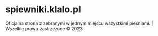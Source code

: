 # spiewniki.klalo.pl

Oficjalna strona z zebranymi w jednym miejscu wszystkimi pieśniami. | Wszelkie prawa zastrzeżone &#169; 2023
